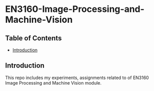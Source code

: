 # EN3160-Image-Processing-and-Machine-Vision

## Table of Contents
- [Introduction](#introduction)

## Introduction
This repo includes my experiments, assignments related to of EN3160 Image Processing and Machine Vision module.

